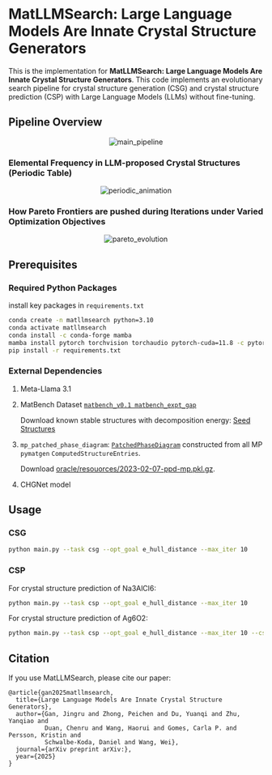 # MatLLMSearch: Large Language Models Are Innate Crystal Structure Generators

This is the implementation for **MatLLMSearch: Large Language Models Are Innate Crystal Structure Generators**. This code implements an evolutionary search pipeline for crystal structure generation (CSG) and crystal structure prediction (CSP) with Large Language Models (LLMs) without fine-tuning.

## Pipeline Overview

<div align="center">
  <img src="https://drive.google.com/uc?export=view&id=1a26VlO27v8mK3P2jGv7XX3ZHKmzPpmUk" alt="main_pipeline" loop>
</div>

### Elemental Frequency in LLM-proposed Crystal Structures (Periodic Table)

<div align="center">
  <img src="https://drive.google.com/uc?export=view&id=1-Ex-mNduWgRSfPDooW89OT1snN2EXhc7" alt="periodic_animation" loop>
</div>

### How Pareto Frontiers are pushed during Iterations under Varied Optimization Objectives

<div align="center">
  <img src="https://drive.google.com/uc?export=view&id=1-KWyKDwJRVH7mB-5sXZTNvwglYHJEcKq" alt="pareto_evolution" loop>
</div>

## Prerequisites

### Required Python Packages

install key packages in `requirements.txt`

```bash
conda create -n matllmsearch python=3.10
conda activate matllmsearch
conda install -c conda-forge mamba
mamba install pytorch torchvision torchaudio pytorch-cuda=11.8 -c pytorch -c nvidia
pip install -r requirements.txt
```


### External Dependencies

1. Meta-Llama 3.1

2. MatBench Dataset [`matbench_v0.1 matbench_expt_gap`](https://matbench.materialsproject.org/Leaderboards%20Per-Task/matbench_v0.1_matbench_expt_gap/)

   Download known stable structures with decomposition energy: [Seed Structures](https://drive.google.com/file/d/1DqE9wo6dqw3aSLEfBx-_QOdqmtqCqYQ5/view?usp=sharing)

3. `mp_patched_phase_diagram`:  [`PatchedPhaseDiagram`](https://github.com/materialsproject/pymatgen/blob/v2023.5.10/pymatgen/analysis/phase_diagram.py#L1480-L1814) constructed from all MP `pymatgen` `ComputedStructureEntries`.

   Download [oracle/resouorces/2023-02-07-ppd-mp.pkl.gz](https://figshare.com/ndownloader/files/48241624).

4. CHGNet model

## Usage

### CSG

```bash
python main.py --task csg --opt_goal e_hull_distance --max_iter 10
```

### CSP

For crystal structure prediction of Na3AlCl6:

```bash
python main.py --task csp --opt_goal e_hull_distance --max_iter 10
```

For crystal structure prediction of Ag6O2:

```bash
python main.py --task csp --opt_goal e_hull_distance --max_iter 10 --csp_compound "Ag6O2"
```

## Citation

If you use MatLLMSearch, please cite our paper:

```
@article{gan2025matllmsearch,
  title={Large Language Models Are Innate Crystal Structure Generators},
  author={Gan, Jingru and Zhong, Peichen and Du, Yuanqi and Zhu, Yanqiao and 
          Duan, Chenru and Wang, Haorui and Gomes, Carla P. and Persson, Kristin and 
          Schwalbe-Koda, Daniel and Wang, Wei},
  journal={arXiv preprint arXiv:},
  year={2025}
}
```